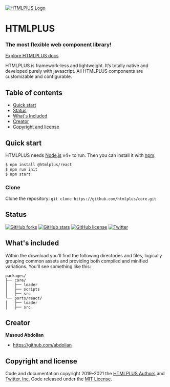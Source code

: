 [![HTMLPlUS Logo](https://htmlplus.io/assets/logo/logo.svg)](https://htmlplus.io)

# HTMLPLUS
### The most flexible web component library!
[Explore HTMLPLUS docs](https://htmlplus.io/introduction/what-is-htmlplus)

HTMLPLUS is framework-less and lightweight. It’s totally native and developed purely with javascript. All HTMLPLUS components are customizable and configurable.

## Table of contents
- [Quick start](#quick-start)
- [Status](#status)
- [What's Included](#what-is-included)
- [Creator](#creator)
- [Copyright and license](#copyright-and-license)


## Quick start
HTMLPLUS needs [Node.js](https://nodejs.org/) v4+ to run. Then you can install it with [npm](https://www.npmjs.com/).
```sh
$ npm install @htmlplus/react
$ npm run init
$ npm start
```

### Clone
Clone the repository: `git clone https://github.com/htmlplus/core.git`
 
## Status
[![GitHub forks](https://img.shields.io/github/forks/htmlplus/core)](https://github.com/htmlplus/core/network/members) [![GitHub stars](https://img.shields.io/github/stars/htmlplus/core)](https://github.com/htmlplus/core/stargazers) [![GitHub license](https://img.shields.io/github/license/htmlplus/core)](https://github.com/htmlplus/core/blob/main/LICENSE) [![Twitter](https://img.shields.io/twitter/url?url=https%3A%2F%2Fgithub.com%2Fhtmlplus%2Fcore)](https://https://twitter.com/htmlplusio) 

## What's included
Within the download you'll find the following directories and files, logically grouping common assets and providing both compiled and minified variations. You'll see something like this:

```text
packages/
├── core/
│   ├── loader
│   ├── scripts
│   ├── src
└── ports/react/
│   ├── loader
│   ├── src
```

## Creator
**Masoud Abdolian**
- <https://github.com/abdolian>

## Copyright and license
Code and documentation copyright 2019–2021 the [HTMLPLUS Authors](https://github.com/htmlplus/core/graphs/contributors) and [Twitter, Inc.](https://twitter.com) Code released under the [MIT License](https://github.com/htmlplus/core/blob/main/LICENSE).
